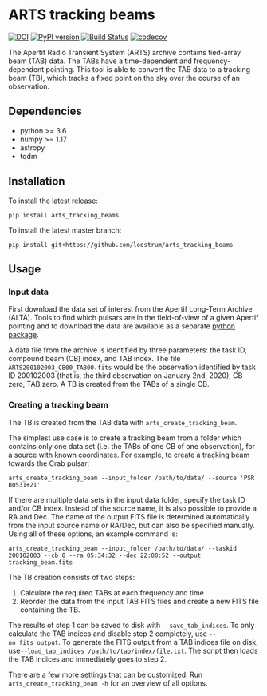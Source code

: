 # ARTS tracking beams
[![DOI](https://zenodo.org/badge/291081079.svg)](https://zenodo.org/badge/latestdoi/291081079)
[![PyPI version](https://badge.fury.io/py/arts-tracking-beams.svg)](https://badge.fury.io/py/arts-tracking-beams)
[![Build Status](https://travis-ci.com/loostrum/arts_tracking_beams.svg?branch=master)](https://travis-ci.com/loostrum/arts_tracking_beams)
[![codecov](https://codecov.io/gh/loostrum/arts_tracking_beams/branch/master/graph/badge.svg)](https://codecov.io/gh/loostrum/arts_tracking_beams)

The Apertif Radio Transient System (ARTS) archive contains tied-array beam (TAB) data. The TABs have a time-dependent and
frequency-dependent pointing. This tool is able to convert the TAB data to a tracking beam (TB), which tracks a fixed point
on the sky over the course of an observation. 

## Dependencies
* python >= 3.6
* numpy >= 1.17
* astropy
* tqdm

## Installation
To install the latest release:

`pip install arts_tracking_beams`
  
To install the latest master branch:
 
`pip install git+https://github.com/loostrum/arts_tracking_beams`

## Usage

### Input data
First download the data set of interest from the Apertif Long-Term Archive (ALTA). Tools to find which pulsars are in the 
field-of-view of a given Apertif pointing and to download the data are available as a separate
[python package](https://github.com/loostrum/arts_tools).

A data file from the archive is identified by three parameters: the task ID, compound beam (CB) index, and TAB index.
The file `ARTS200102003_CB00_TAB00.fits` would be the observation identified by task ID 200102003
(that is, the third observation on January 2nd, 2020), CB zero, TAB zero. A TB is created from the TABs of a single CB.

### Creating a tracking beam
The TB is created from the TAB data with `arts_create_tracking_beam`. 

The simplest use case is to create a tracking beam
from a folder which contains only one data set (i.e. the TABs of one CB of one observation), for a source with known 
coordinates. For example, to create a tracking beam towards the Crab pulsar:

`arts_create_tracking_beam --input_folder /path/to/data/ --source 'PSR B0531+21'`

If there are multiple data sets in the input data folder, specify the task ID and/or CB index. Instead of the source name,
it is also possible to provide a RA and Dec. The name of the output FITS file is determined automatically from the input 
source name or RA/Dec, but can also be specified manually. Using all of these options, an example command is:

`arts_create_tracking_beam --input_folder /path/to/data/ --taskid 200102003 --cb 0 --ra 05:34:32 --dec 22:00:52 --output tracking_beam.fits`

The TB creation consists of two steps:
1. Calculate the required TABs at each frequency and time
2. Reorder the data from the input TAB FITS files and create a new FITS file containing the TB.

The results of step 1 can be saved to disk with `--save_tab_indices`. To only calculate the TAB indices and 
disable step 2 completely, use `--no_fits_output`. 
To generate the FITS output from a TAB indices file on disk, use`--load_tab_indices /path/to/tab/index/file.txt`.
The script then loads the TAB indices and immediately goes to step 2.

There are a few more settings that can be customized. Run `arts_create_tracking_beam -h` for an overview of all options.

  



